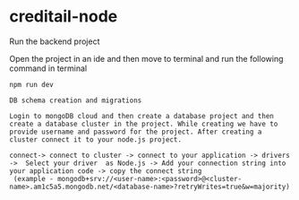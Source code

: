 # creditail-node

Run the backend project

Open the project in an ide and then move to terminal and run the following command in terminal
```
npm run dev

DB schema creation and migrations

Login to mongoDB cloud and then create a database project and then create a database cluster in the project. While creating we have to provide username and password for the project. After creating a cluster connect it to your node.js project.

connect-> connect to cluster -> connect to your application -> drivers ->  Select your driver  as Node.js -> Add your connection string into your application code -> copy the connect string
 (example - mongodb+srv://<user-name>:<password>@<cluster-name>.am1c5a5.mongodb.net/<database-name>?retryWrites=true&w=majority)

